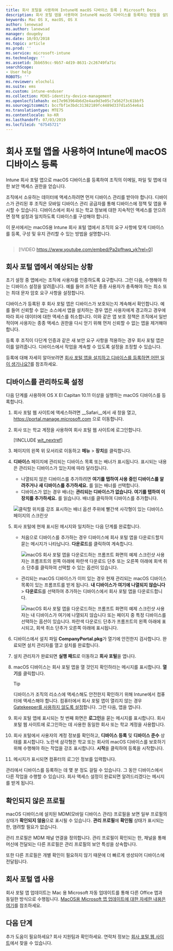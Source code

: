 ```yaml
---
title: 회사 포털을 사용하여 Intune에 macOS 디바이스 등록 | Microsoft Docs
description: 회사 포털 앱을 사용하여 Intune에 macOS 디바이스를 등록하는 방법을 설명합니다.
keywords: Mac OS X, macOS, OS X
author: lenewsad
ms.author: lanewsad
manager: dougeby
ms.date: 10/03/2018
ms.topic: article
ms.prod: ''
ms.service: microsoft-intune
ms.technology: ''
ms.assetid: 3bb659cc-9b57-4d19-8631-2c26749fa71c
searchScope:
- User help
ROBOTS: ''
ms.reviewer: elocholi
ms.suite: ems
ms.custom: intune-enduser
ms.collection: M365-identity-device-management
ms.openlocfilehash: ee17e963964b6d2e4aa9d3e05c7a562f3c61bbf5
ms.sourcegitcommit: bccfbf1e3bdc31382189fc4489d337d1a554e6a1
ms.translationtype: MTE75
ms.contentlocale: ko-KR
ms.lasthandoff: 07/03/2019
ms.locfileid: "67545721"
---
```

# <a name="enroll-your-macos-device-in-intune-with-the-company-portal-app"></a>회사 포털 앱을 사용하여 Intune에 macOS 디바이스 등록

Intune 회사 포털 앱으로 macOS 디바이스를 등록하여 조직의 이메일, 파일 및 앱에 대한 보안 액세스 권한을 얻습니다.

조직에서 소유하는 데이터에 액세스하려면 먼저 디바이스 관리를 받아야 합니다. 디바이스가 관리된 후 조직은 모바일 디바이스 관리 공급자를 통해 디바이스에 정책 및 앱을 푸시할 수 있습니다. 디바이스에서 회사 또는 학교 정보에 대한 지속적인 액세스를 얻으려면 정책 설정과 일치하도록 디바이스를 구성해야 합니다.  

이 문서에서는 macOS용 Intune 회사 포털 앱에서 조직의 요구 사항에 맞게 디바이스를 등록, 구성 및 유지 관리할 수 있는 방법을 설명합니다.  
</br>
> [!VIDEO https://www.youtube.com/embed/Pa2pfhwq_yk?rel=0]

## <a name="what-to-expect-from-the-company-portal-app"></a>회사 포털 앱에서 예상되는 상황

초기 설정 중 앱에서는 조직에 사용자를 인증하도록 요구합니다. 그런 다음, 수행해야 하는 디바이스 설정을 알려줍니다. 예를 들어 조직은 종종 사용자가 충족해야 하는 최소 또는 최대 문자 암호 요구 사항을 설정합니다.    

디바이스가 등록된 후 회사 포털 앱은 디바이스가 보호되는지 계속해서 확인합니다. 예를 들어 신뢰할 수 없는 소스에서 앱을 설치하는 경우 앱은 사용자에게 경고하고 경우에 따라 회사 데이터에 대한 액세스를 취소합니다. 이와 같은 앱 보호 정책은 조직에서 일반적이며 사용자는 종종 액세스 권한을 다시 얻기 위해 먼저 신뢰할 수 없는 앱을 제거해야 합니다.

등록 후 조직이 다단계 인증과 같은 새 보안 요구 사항을 적용하는 경우 회사 포털 앱은 이를 알려줍니다. 디바이스에서 작업을 계속할 수 있도록 설정을 조정할 수 있습니다.  

등록에 대해 자세히 알아보려면 [회사 포털 앱을 설치하고 디바이스를 등록하면 어떤 일이 생기나요?](what-happens-if-you-install-the-Company-Portal-app-and-enroll-your-device-in-intune-macos.md)를 참조하세요.  

## <a name="get-your-device-managed"></a>디바이스를 관리하도록 설정  
다음 단계를 사용하여 OS X El Capitan 10.11 이상을 실행하는 macOS 디바이스를 등록합니다.   


1. 회사 포털 웹 사이트에 액세스하려면 __Safari__에서 새 창을 열고, https://portal.manage.microsoft.com 으로 이동합니다.  

2. 회사 또는 학교 계정을 사용하여 회사 포털 웹 사이트에 로그인합니다.

   [!INCLUDE [wit_nextref](includes/end-user-password-guidance.md)]


3. 페이지의 왼쪽 위 모서리로 이동하고 **메뉴** > **장치**를 클릭합니다.  

4. __디바이스__ 페이지에 관리되는 디바이스 목록 또는 배너가 표시됩니다. 표시되는 내용은 관리되는 디바이스가 있는지에 따라 달라집니다. 
    * 나열되지 않은 디바이스를 추가하려면 **여기를 탭하여 사용 중인 디바이스를 알려주거나 새 디바이스를 추가하세요.** 를 읽는 배너를 선택합니다.
    * 디바이스가 없는 경우 배너는 **관리되는 디바이스가 없습니다. 여기를 탭하여 이 장치를 추가하세요.** 를 읽습니다. 배너를 클릭하여 디바이스를 추가합니다.  

     ![클릭할 위치를 강조 표시하는 배너 옵션 주위에 빨간색 사각형이 있는 디바이스 페이지의 스크린샷](./media/CP-enroll-MACOS-1808.png)  
5. 회사 포털에 현재 표시된 메시지와 일치하는 다음 단계를 완료합니다.  
    * 처음으로 디바이스를 추가하는 경우 디바이스에 회사 포털 앱을 다운로드할지 묻는 메시지가 나타납니다. **다운로드**를 클릭하여 계속합니다.  

         ![macOS 회사 포털 앱을 다운로드하는 프롬프트 화면의 예제 스크린샷 사용자는 프롬프트의 왼쪽 아래에 파란색 다운로드 단추 또는 오른쪽 아래에 회색 취소 단추를 클릭하여 선택할 수 있는 옵션이 있습니다.](./media/CP-enroll-download-macOS-1808.png)  

    * 관리되는 macOS 디바이스가 이미 있는 경우 현재 관리되는 macOS 디바이스 목록이 있는 프롬프트를 받게 됩니다. **내 디바이스가 여기에 나열되지 않습니다** > **다운로드**를 선택하여 추가하는 디바이스에서 회사 포털 앱을 다운로드합니다.  

         ![macOS 회사 포털 앱을 다운로드하는 프롬프트 화면의 예제 스크린샷 사용자는 *내 디바이스가 여기에 나열되지 않습니다* 또는 페이지 중 특정 디바이스를 선택하는 옵션이 있습니다. 파란색 다운로드 단추가 프롬프트의 왼쪽 아래에 표시되고, 회색 취소 단추가 오른쪽 아래에 표시됩니다.](./media/cp-mac-os-device-isnt-here-1808.png)  

6. 디바이스에서 설치 파일 **CompanyPortal.pkg**가 열기에 안전한지 검사합니다. 완료되면 설치 관리자를 열고 설치를 완료합니다.  

7. 설치 관리자가 완료되면 **실행 패드**로 이동하고 **회사 포털**을 엽니다.  

8. macOS 디바이스는 회사 포털 앱을 열 것인지 확인하라는 메시지를 표시합니다. **열기**를 클릭합니다.  

   > [!TIP]
   > 디바이스가 조직의 리소스에 액세스해도 안전한지 확인하기 위해 Intune에서 컴퓨터에 액세스해야 합니다. 컴퓨터에서 회사 포털 앱이 열리지 않는 경우 [Gatekeeper를 사용하지 않도록 설정](https://support.apple.com/HT202491)합니다. 그런 다음, 앱을 엽니다.

9. 회사 포털 앱에 표시되는 첫 번째 화면은 **로그인**을 묻는 메시지를 표시합니다. 회사 포털 웹 사이트에 로그인하는 데 사용한 동일한 회사 또는 학교 계정을 사용합니다.

10. 회사 포털에서 사용자의 계정 정보를 확인하고, **디바이스 등록** 및 **디바이스 준수** 상태를 표시합니다. 노란색 삼각형은 학교 또는 회사의 macOS 디바이스를 보호하기 위해 수행해야 하는 작업을 강조 표시합니다. **시작**을 클릭하여 등록을 시작합니다. 

11. 메시지가 표시되면 컴퓨터의 로그인 정보를 입력합니다.  

관리에서 디바이스를 등록하는 데 몇 분 정도 걸릴 수 있습니다. 그 동안 디바이스에서 다른 작업을 수행할 수 있습니다. 회사 액세스 설정이 완료되면 알려드리겠다는 메시지를 받게 됩니다.  

## <a name="unverified-profiles"></a>확인되지 않은 프로필
macOS 디바이스에 설치된 MDM(모바일 디바이스 관리) 프로필을 보면 일부 프로필의 상태가 **확인되지 않음**으로 표시될 수 있습니다. **관리 프로필**에 **확인됨** 상태가 표시되는 한, 염려할 필요가 없습니다.  

관리 프로필은 MDM 채널 연결을 정의합니다. 관리 프로필이 확인되는 한, 채널을 통해 머신에 전달되는 다른 프로필은 관리 프로필의 보안 특성을 상속합니다.

또한 다른 프로필은 개별 확인이 필요하지 않기 때문에 더 빠르게 생성되어 디바이스에 전달됩니다. 

## <a name="updating-the-company-portal-app"></a>회사 포털 앱 사용

회사 포털 앱 업데이트는 Mac 용 Microsoft 자동 업데이트를 통해 다른 Office 앱과 동일한 방식으로 수행됩니다. [MacOS용 Microsoft 앱 업데이트에 대한 자세한 내용은 여기](https://support.office.com/article/Check-for-Office-for-Mac-updates-automatically-bfd1e497-c24d-4754-92ab-910a4074d7c1)를 참조하세요.  

## <a name="next-steps"></a>다음 단계  
추가 도움이 필요하세요? 회사 지원팀과 확인하세요. 연락처 정보는 [회사 포털 웹 사이트](https://go.microsoft.com/fwlink/?linkid=2010980)에서 찾을 수 있습니다.  


